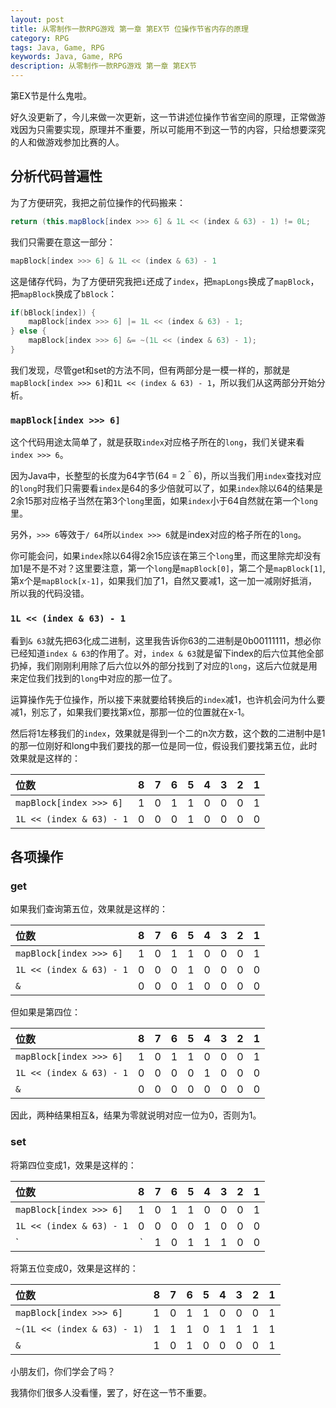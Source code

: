 ```yaml
---
layout: post
title: 从零制作一款RPG游戏 第一章 第EX节 位操作节省内存的原理
category: RPG
tags: Java, Game, RPG
keywords: Java, Game, RPG
description: 从零制作一款RPG游戏 第一章 第EX节
---
```


第EX节是什么鬼啦。

好久没更新了，今儿来做一次更新，这一节讲述位操作节省空间的原理，正常做游戏因为只需要实现，原理并不重要，所以可能用不到这一节的内容，只给想要深究的人和做游戏参加比赛的人。

## 分析代码普遍性
为了方便研究，我把之前位操作的代码搬来：
```java
return (this.mapBlock[index >>> 6] & 1L << (index & 63) - 1) != 0L;
```
我们只需要在意这一部分：
```java
mapBlock[index >>> 6] & 1L << (index & 63) - 1
```
这是储存代码，为了方便研究我把`i`还成了`index`，把`mapLongs`换成了`mapBlock`，把`mapBlock`换成了`bBlock`：
```java
if(bBlock[index]) {
    mapBlock[index >>> 6] |= 1L << (index & 63) - 1;
} else {
    mapBlock[index >>> 6] &= ~(1L << (index & 63) - 1);
}
```

我们发现，尽管get和set的方法不同，但有两部分是一模一样的，那就是`mapBlock[index >>> 6]`和`1L << (index & 63) - 1`，所以我们从这两部分开始分析。

### `mapBlock[index >>> 6]`
这个代码用途太简单了，就是获取`index`对应格子所在的`long`，我们关键来看`index >>> 6`。

因为Java中，长整型的长度为64字节(64 = 2＾6)，所以当我们用`index`查找对应的`long`时我们只需要看`index`是64的多少倍就可以了，如果`index`除以64的结果是2余15那对应格子当然在第3个`long`里面，如果`index`小于64自然就在第一个`long`里。

另外，`>>> 6`等效于`/ 64`所以`index >>> 6`就是index对应的格子所在的`long`。

你可能会问，如果`index`除以64得2余15应该在第三个`long`里，而这里除完却没有加1是不是不对？这里要注意，第一个`long`是`mapBlock[0]`，第二个是`mapBlock[1]`,第x个是`mapBlock[x-1]`，如果我们加了1，自然又要减1，这一加一减刚好抵消，所以我的代码没错。

### `1L << (index & 63) - 1`
看到`& 63`就先把63化成二进制，这里我告诉你63的二进制是0b00111111，想必你已经知道`index & 63`的作用了。对，`index & 63`就是留下index的后六位其他全部扔掉，我们刚刚利用除了后六位以外的部分找到了对应的`long`，这后六位就是用来定位我们找到的`long`中对应的那一位了。

运算操作先于位操作，所以接下来就要给转换后的`index`减1，也许机会问为什么要减1，别忘了，如果我们要找第x位，那那一位的位置就在x-1。

然后将1左移我们的`index`，效果就是得到一个二的n次方数，这个数的二进制中是1的那一位刚好和long中我们要找的那一位是同一位，假设我们要找第五位，此时效果就是这样的：

|          位数          | 8 | 7 | 6 | 5 | 4 | 3 | 2 | 1 |
|:------------------------|:-:|:-:|:-:|:-:|:-:|:-:|:-:|:-:|
| `mapBlock[index >>> 6]`  | 1 | 0 | 1 | 1 | 0 | 0 | 0 | 1 |
| `1L << (index & 63) - 1` | 0 | 0 | 0 | 1 | 0 | 0 | 0 | 0 |

## 各项操作
### get
如果我们查询第五位，效果就是这样的：

|          位数          | 8 | 7 | 6 | 5 | 4 | 3 | 2 | 1 |
|:------------------------|:-:|:-:|:-:|:-:|:-:|:-:|:-:|:-:|
| `mapBlock[index >>> 6]`  | 1 | 0 | 1 | 1 | 0 | 0 | 0 | 1 |
| `1L << (index & 63) - 1` | 0 | 0 | 0 | 1 | 0 | 0 | 0 | 0 |
| `&` | 0 | 0 | 0 | 1 | 0 | 0 | 0 | 0 |

但如果是第四位：

|          位数          | 8 | 7 | 6 | 5 | 4 | 3 | 2 | 1 |
|:------------------------|:-:|:-:|:-:|:-:|:-:|:-:|:-:|:-:|
| `mapBlock[index >>> 6]`  | 1 | 0 | 1 | 1 | 0 | 0 | 0 | 1 |
| `1L << (index & 63) - 1` | 0 | 0 | 0 | 0 | 1 | 0 | 0 | 0 |
| `&` | 0 | 0 | 0 | 0 | 0 | 0 | 0 | 0 |

因此，两种结果相互&，结果为零就说明对应一位为0，否则为1。

### set
将第四位变成1，效果是这样的：

|          位数          | 8 | 7 | 6 | 5 | 4 | 3 | 2 | 1 |
|:------------------------|:-:|:-:|:-:|:-:|:-:|:-:|:-:|:-:|
| `mapBlock[index >>> 6]`  | 1 | 0 | 1 | 1 | 0 | 0 | 0 | 1 |
| `1L << (index & 63) - 1` | 0 | 0 | 0 | 0 | 1 | 0 | 0 | 0 |
| `|` | 1 | 0 | 1 | 1 | 1 | 0 | 0 | 1 |

将第五位变成0，效果是这样的：

|          位数          | 8 | 7 | 6 | 5 | 4 | 3 | 2 | 1 |
|:------------------------|:-:|:-:|:-:|:-:|:-:|:-:|:-:|:-:|
| `mapBlock[index >>> 6]`  | 1 | 0 | 1 | 1 | 0 | 0 | 0 | 1 |
| `~(1L << (index & 63) - 1)` | 1 | 1 | 1 | 0 | 1 | 1 | 1 | 1 |
| `&` | 1 | 0 | 1 | 0 | 0 | 0 | 0 | 1 |

小朋友们，你们学会了吗？

我猜你们很多人没看懂，罢了，好在这一节不重要。
